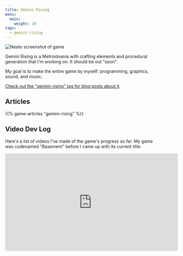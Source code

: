 ```yaml
---
title: Gemini Rising
menu:
  main:
    weight: 10
tags:
  - gemini-rising
---
```


![Neato screenshot of game](/games/gemini-rising/screenshot-2018-09-12.png "Screenshot as of 2018-09-12")

Gemini Rising is a Metroidvania with crafting elements and procedural generation that I'm working on. It should be out "soon".

<!--more-->


My goal is to make the entire game by myself: programming, graphics, sound, and music.

[Check out the "gemini-rising" tag for blog posts about it](/tags/gemini-rising).

## Articles

{{% game-articles "gemini-rising" %}}

## Video Dev Log

Here's a list of videos I've made of the game's progress so far. My game was codenamed "Basement" before I came up with its current title.

<iframe width="560" height="315" src="https://www.youtube.com/embed/videoseries?list=PLQuDSztE3xlPBszv48dtN3TFsKUP9s_mO" frameBorder="0" allow="autoplay; encrypted-media" allowFullScreen></iframe>

